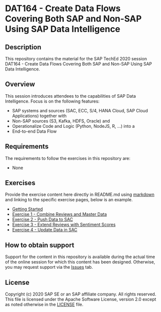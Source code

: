 # DAT164 - Create Data Flows Covering Both SAP and Non-SAP Using SAP Data Intelligence

## Description

This repository contains the material for the SAP TechEd 2020 session DAT164 - Create Data Flows Covering Both SAP and Non-SAP Using SAP Data Intelligence.

## Overview

This session introduces attendees to the capabilities of SAP Data Intelligence.
Focus is on the following features:

* SAP systems and sources (SAC, ECC, S/4, HANA Cloud, SAP Cloud Applications) together with
* Non-SAP sources (S3, Kafka, HDFS, Oracle) and
* Operationalize Code and Logic (Python, NodeJS, R, …) into a
* End-to-end Data Flow


## Requirements

The requirements to follow the exercises in this repository are:

* None

## Exercises

Provide the exercise content here directly in README.md using [markdown](https://guides.github.com/features/mastering-markdown/) and linking to the specific exercise pages, below is an example.

- [Getting Started](exercises/ex0_getting_started/)
- [Exercise 1 - Combine Reviews and Master Data](exercises/ex1_combine_reviews_and_master_data/)
- [Exercise 2 - Push Data to SAC](exercises/ex2_push_data_to_sac/)
- [Exercise 3 - Extend Reviews with Sentiment Scores](exercises/ex3_extend_reviews_with_sentiment_scores/)
- [Exercise 4 - Update Data in SAC](exercises/ex4_update_data_in_sac/)

## How to obtain support

Support for the content in this repository is available during the actual time of the online session for which this content has been designed. Otherwise, you may request support via the [Issues](../../issues) tab.

## License
Copyright (c) 2020 SAP SE or an SAP affiliate company. All rights reserved. This file is licensed under the Apache Software License, version 2.0 except as noted otherwise in the [LICENSE](LICENSES/Apache-2.0.txt) file.
